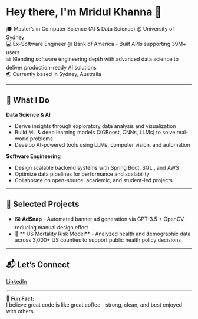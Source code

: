 # Hey there, I'm Mridul Khanna 👋

🎓 Master’s in Computer Science (AI & Data Science) @ University of Sydney  
💻 Ex-Software Engineer @ Bank of America - Built APIs supporting 39M+ users  
📊 Blending software engineering depth with advanced data science to deliver production-ready AI solutions  
🌏 Currently based in Sydney, Australia  

---

## 🧠 What I Do
**Data Science & AI**
- Derive insights through exploratory data analysis and visualization  
- Build ML & deep learning models (XGBoost, CNNs, LLMs) to solve real-world problems  
- Develop AI-powered tools using LLMs, computer vision, and automation  

**Software Engineering**
- Design scalable backend systems with Spring Boot, SQL , and AWS  
- Optimize data pipelines for performance and scalability  
- Collaborate on open-source, academic, and student-led projects  

---

## 🚀 Selected Projects
- 🖼️ **AdSnap** - Automated banner ad generation via GPT-3.5 + OpenCV, reducing manual design effort  
- 🧬 ** US Mortality Risk Model** - Analyzed health and demographic data across 3,000+ US counties to support public health policy decisions  

---

## 📬 Let’s Connect
[LinkedIn](https://linkedin.com/in/mridul-khanna29) 

---

🧃 **Fun Fact:**  
I believe great code is like great coffee - strong, clean, and best enjoyed with others.
